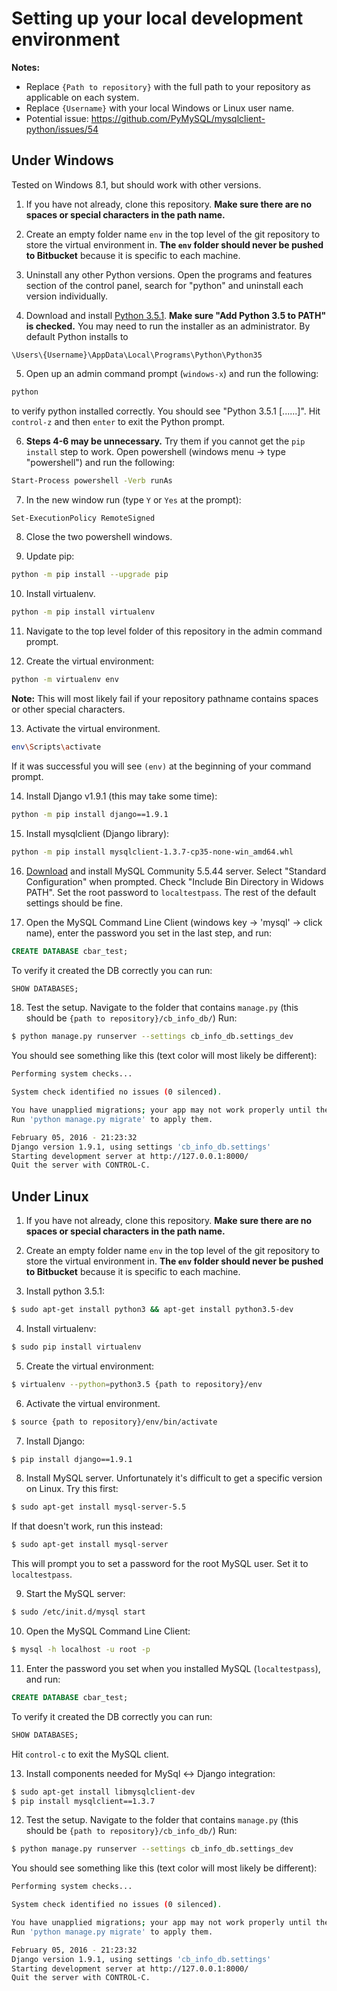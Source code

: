 # Setting up your local development environment
__Notes:__

* Replace `{Path to repository}` with the full path to your repository as
    applicable on each system.
* Replace `{Username}` with your local Windows or Linux user name.
* Potential issue: https://github.com/PyMySQL/mysqlclient-python/issues/54

## Under Windows
Tested on Windows 8.1, but should work with other versions.

1) If you have not already, clone this repository. __Make sure there are no spaces or special characters in the path name.__

2) Create an empty folder name `env` in the top level of the git repository to
 store the virtual environment in. __The `env` folder should never be pushed to
 Bitbucket__ because it is specific to each machine.

3) Uninstall any other Python versions. Open the programs and features section
of the control panel, search for "python" and uninstall each version
individually.

4) Download and install [Python 3.5.1](https://www.python.org/ftp/python/3.5.1/python-3.5.1-amd64.exe).
__Make sure "Add Python 3.5 to PATH" is checked.__ You may need to run the
installer as an administrator. By default Python installs to
```
\Users\{Username}\AppData\Local\Programs\Python\Python35
```

5) Open up an admin command prompt (`windows-x`) and run the following:
```bash
python
```
to verify python installed correctly. You should see "Python 3.5.1 [......]".
Hit `control-z` and then `enter` to exit the Python prompt.

6) __Steps 4-6 may be unnecessary.__ Try them if you cannot get the `pip
install` step to work. Open powershell (windows menu -> type "powershell") and
run the following:
```bash
Start-Process powershell -Verb runAs
```

7) In the new window run (type `Y` or `Yes` at the prompt):
```bash
Set-ExecutionPolicy RemoteSigned
```

8) Close the two powershell windows.

9) Update pip:
```bash
python -m pip install --upgrade pip
```

10) Install virtualenv.
```bash
python -m pip install virtualenv
```
11) Navigate to the top level folder of this repository in the admin command
    prompt.

12) Create the virtual environment:
```bash
python -m virtualenv env
```
__Note:__ This will most likely fail if your repository pathname contains spaces
or other special characters.

13) Activate the virtual environment.
```bash
env\Scripts\activate
```
If it was successful you will see `(env)` at the beginning of your command prompt.

14) Install Django v1.9.1 (this may take some time):
```bash
python -m pip install django==1.9.1
```

15) Install mysqlclient (Django library):
```bash
python -m pip install mysqlclient-1.3.7-cp35-none-win_amd64.whl
```

16) [Download](http://downloads.mysql.com/archives/get/file/mysql-5.5.44-winx64.msi)
and install MySQL Community 5.5.44 server. Select "Standard Configuration" when
prompted. Check "Include Bin Directory in Widows PATH". Set the root password to
`localtestpass`. The rest of the default settings should be fine.

17) Open the MySQL Command Line Client (windows key -> 'mysql' -> click name),
enter the password you set in the last step, and run:
```SQL
CREATE DATABASE cbar_test;
```
To verify it created the DB correctly you can run:
```SQL
SHOW DATABASES;
```

18) Test the setup. Navigate to the folder that contains `manage.py`
(this should be `{path to repository}/cb_info_db/`) Run:
```bash
$ python manage.py runserver --settings cb_info_db.settings_dev
```
You should see something like this (text color will most likely be different):
```bash
Performing system checks...

System check identified no issues (0 silenced).

You have unapplied migrations; your app may not work properly until they are applied.
Run 'python manage.py migrate' to apply them.

February 05, 2016 - 21:23:32
Django version 1.9.1, using settings 'cb_info_db.settings'
Starting development server at http://127.0.0.1:8000/
Quit the server with CONTROL-C.
```

## Under Linux

1) If you have not already, clone this repository. __Make sure there are no spaces or special characters in the path name.__

2) Create an empty folder name `env` in the top level of the git repository to
 store the virtual environment in. __The `env` folder should never be pushed to
 Bitbucket__ because it is specific to each machine.

3) Install python 3.5.1:
```bash
$ sudo apt-get install python3 && apt-get install python3.5-dev
```

4) Install virtualenv:
```bash
$ sudo pip install virtualenv
```

5) Create the virtual environment:
```bash
$ virtualenv --python=python3.5 {path to repository}/env
```

6) Activate the virtual environment.
```bash
$ source {path to repository}/env/bin/activate
```

7) Install Django:
```bash
$ pip install django==1.9.1
```

8) Install MySQL server. Unfortunately it's difficult to get a specific version on Linux. Try this first:
```bash
$ sudo apt-get install mysql-server-5.5
```
If that doesn't work, run this instead:
```bash
$ sudo apt-get install mysql-server
```
This will prompt you to set a password for the root MySQL user. Set it to `localtestpass`.

9) Start the MySQL server:
```bash
$ sudo /etc/init.d/mysql start
```

10) Open the MySQL Command Line Client:
```bash
$ mysql -h localhost -u root -p
```

11) Enter the password you set when you installed MySQL (`localtestpass`), and run:
```SQL
CREATE DATABASE cbar_test;
```
To verify it created the DB correctly you can run:
```SQL
SHOW DATABASES;
```
Hit `control-c` to exit the MySQL client.

13) Install components needed for MySql <-> Django integration:
```bash
$ sudo apt-get install libmysqlclient-dev
$ pip install mysqlclient==1.3.7
```

12) Test the setup. Navigate to the folder that contains `manage.py`
(this should be `{path to repository}/cb_info_db/`) Run:
```bash
$ python manage.py runserver --settings cb_info_db.settings_dev
```
You should see something like this (text color will most likely be different):
```bash
Performing system checks...

System check identified no issues (0 silenced).

You have unapplied migrations; your app may not work properly until they are applied.
Run 'python manage.py migrate' to apply them.

February 05, 2016 - 21:23:32
Django version 1.9.1, using settings 'cb_info_db.settings'
Starting development server at http://127.0.0.1:8000/
Quit the server with CONTROL-C.
```

